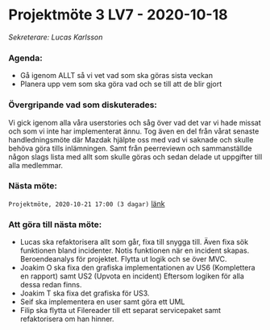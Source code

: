 # Projektmöte 3 LV7 - 2020-10-18
*Sekreterare: Lucas Karlsson*

### Agenda:
- Gå igenom ALLT så vi vet vad som ska göras sista veckan
- Planera upp vem som ska göra vad och se till att de blir gjort

### Övergripande vad som diskuterades:

Vi gick igenom alla våra userstories och såg över vad det var vi hade missat och som vi inte har implementerat ännu.
Tog även en del från vårat senaste handledningsmöte där Mazdak hjälpte oss med vad vi saknade och skulle behöva göra
tills inlämningen. Samt från peerreviewn och sammanställde någon slags lista med allt som skulle göras och sedan delade
ut uppgifter till alla medlemmar. 

### Nästa möte:
```Projektmöte, 2020-10-21 17:00 (3 dagar)``` [länk](#)

### Att göra till nästa möte:
- Lucas ska refaktorisera allt som går, fixa till snygga till. Även fixa sök funktionen bland incidenter. Notis funktionen 
när en incident skapas. Beroendeanalys för projektet. Flytta ut logik och se över MVC.
- Joakim O ska fixa den grafiska implementationen av US6 (Komplettera en rapport) samt US2 (Upvota en incident) Eftersom
logiken för alla dessa redan finns.
- Joakim T ska fixa det grafiska för US3.
- Seif ska implementera en user samt göra ett UML
- Filip ska flytta ut Filereader till ett separat servicepaket samt refaktorisera om han hinner.